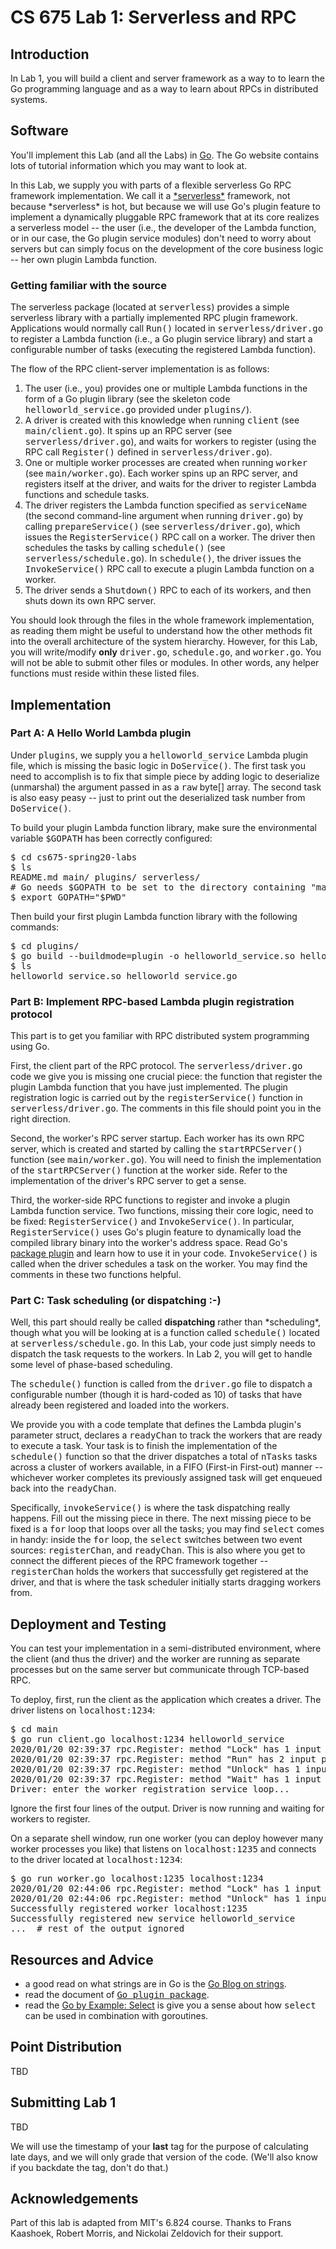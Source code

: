 # CS 675 Lab 1: Serverless and RPC

<h2>Introduction</h2>
<p>
In Lab 1, you will build a client and server framework as a way to
to learn the Go programming language and as a way to learn about RPCs
in distributed systems. 
</p>

<h2>Software</h2>
<p>
You'll implement this Lab (and all the Labs) in  <a
href="http://www.golang.org/">Go</a>. The Go website contains lots
of tutorial information which you may want to look at.
</p>

<p>
In this Lab, we supply you with parts of a flexible serverless Go
RPC framework implementation. We call it a <a
href="https://aws.amazon.com/lambda/">*serverless*</a> framework, not
because *serverless* is hot, but because we will use Go's plugin
feature to implement a dynamically pluggable RPC framework that at
its core realizes a serverless model -- the user (i.e., the developer
of the Lambda function, or in our case, the Go plugin service
modules) don't need to worry about servers but can simply focus on
the development of the core business logic -- her own plugin Lambda
function.
</p>

<h3>Getting familiar with the source</h3>
<p>
The serverless package (located at <tt>serverless</tt>) provides
a simple serverless library with a partially implemented RPC plugin
framework. Applications would normally call <tt>Run()</tt> located in
<tt>serverless/driver.go</tt> to register a Lambda function (i.e., a 
Go plugin service library) and start a configurable number of tasks
(executing the registered Lambda function).
</p>

<p>
The flow of the RPC client-server implementation is as follows:
<ol>
	<li>
		The user (i.e., you) provides one or multiple Lambda functions in
the form of a Go plugin library (see the skeleton code
<tt>helloworld_service.go</tt> provided under <tt>plugins/</tt>).
	</li>
	<li>
		A driver is created with this knowledge when running
<tt>client</tt> (see <tt>main/client.go</tt>). It spins up an RPC
server (see <tt>serverless/driver.go</tt>), and waits for workers to
register (using the RPC call <tt>Register()</tt> defined in
<tt>serverless/driver.go</tt>). 
	</li>
	<li>
		One or multiple worker processes are created when running
<tt>worker</tt> (see <tt>main/worker.go</tt>). Each worker spins up
an RPC server, and registers itself at the driver, and waits for the
driver to register Lambda functions and schedule tasks.
	</li>
	<li>
		The driver registers the Lambda function specified as
<tt>serviceName</tt> (the second command-line argument when running
<tt>driver.go</tt>) by calling <tt>prepareService()</tt> (see
<tt>serverless/driver.go</tt>), which issues the
<tt>RegisterService()</tt> RPC call on a worker.  The driver then
schedules the tasks by calling <tt>schedule()</tt> (see
<tt>serverless/schedule.go</tt>). In <tt>schedule()</tt>, the driver
issues the <tt>InvokeService()</tt> RPC call to execute a
plugin Lambda function on a worker.
	</li>
	<li>
		The driver sends a <tt>Shutdown()</tt> RPC to each of its
workers, and then shuts down its own RPC server.
	</li>
</ol>

You should look through the files in the whole framework
implementation, as reading them might be useful to understand how the
other methods fit into the overall architecture of the system
hierarchy. However, for this Lab, you will write/modify
<strong>only</strong> <tt>driver.go</tt>, <tt>schedule.go</tt>, and
<tt>worker.go</tt>. You will not be able to submit other files or
modules. In other words, any helper functions must reside within
these listed files.
</p> 

<h2>Implementation</h2>

<h3>Part A: A Hello World Lambda plugin</h3>

<p>
Under <tt>plugins</tt>, we supply you a <tt>helloworld_service</tt>
Lambda plugin file, which is missing the basic logic in
<tt>DoService()</tt>. The first task you need to accomplish is to fix
that simple piece by adding logic to deserialize (unmarshal) the
argument passed in as a <tt>raw</tt> byte[] array. The second task is
also easy peasy -- just to print out the deserialized task number
from <tt>DoService()</tt>.
</p>

<p>
To build your plugin Lambda function library, make sure the
environmental variable <tt>$GOPATH</tt> has been correctly
configured:

<pre>
$ cd cs675-spring20-labs
$ ls
README.md main/ plugins/ serverless/
# Go needs $GOPATH to be set to the directory containing "main", "plugins", and "serverless".
$ export GOPATH="$PWD"
</pre>

<p>
Then build your first plugin Lambda function library with the
following commands:
<pre>
$ cd plugins/
$ go build --buildmode=plugin -o helloworld_service.so helloworld_service.go
$ ls
helloworld_service.so helloworld_service.go
</pre>

</p>

<h3>Part B: Implement RPC-based Lambda plugin registration protocol</h3>

<p>
This part is to get you familiar with RPC distributed system
programming using Go. 

<p>
First, the client part of the RPC protocol.
The <tt>serverless/driver.go</tt> code we give you is missing one
crucial piece: the function that register the plugin Lambda function
that you have just implemented. The plugin registration logic is
carried out by the <tt>registerService()</tt> function in
<tt>serverless/driver.go</tt>. The comments in this file should point
you in the right direction.

<p>
Second, the worker's RPC server startup.
Each worker has its own RPC server, which is created and started by
calling the <tt>startRPCServer()</tt> function (see
<tt>main/worker.go</tt>). You will need to finish the implementation
of the <tt>startRPCServer()</tt> function at the worker side. Refer
to the implementation of the driver's RPC server to get a sense.


<p>
Third, the worker-side RPC functions to register and invoke a plugin Lambda
function service.
Two functions, missing their core logic, need to be fixed: 
<tt>RegisterService()</tt> and <tt>InvokeService()</tt>.  In
particular, <tt>RegisterService()</tt> uses Go's plugin feature to
dynamically load the compiled library binary into the worker's
address space. Read Go's <a
href="https://golang.org/pkg/plugin/">package plugin</a> and learn
how to use it in your code.
<tt>InvokeService()</tt> is called when the driver schedules a task
on the worker. You may find the comments in these two functions 
helpful.
</p>

<h3>Part C: Task scheduling (or dispatching :-)</h3>

<p>
Well, this part should really be called <strong>dispatching</strong>
rather than *scheduling*, though what you will be looking at is a
function called <tt>schedule()</tt> located at
<tt>serverless/schedule.go</tt>. In this Lab, your code just simply
needs to dispatch the task requests to the workers. In Lab 2, you
will get to handle some level of phase-based scheduling.

<p>
The <tt>schedule()</tt> function is called from the
<tt>driver.go</tt> file to dispatch a configurable number (though it
is hard-coded as 10) of tasks that have already been registered and
loaded into the workers. 

We provide you with a code template that defines the Lambda plugin's
parameter struct, declares a <tt>readyChan</tt> to track the
workers that are ready to execute a task. Your task is to finish the
implementation of the <tt>schedule()</tt> function so that the driver
dispatches a total of <tt>nTasks</tt> tasks across a cluster of
workers available, in a FIFO (First-in First-out) manner -- whichever
worker completes its previously assigned task will get enqueued back
into the <tt>readyChan</tt>. 

Specifically, <tt>invokeService()</tt> is where the task dispatching
really happens. Fill out the missing piece in there.  The next
missing piece to be fixed is a <tt>for</tt> loop that loops over all the tasks;
you may find <tt>select</tt> comes in handy: inside the <tt>for</tt>
loop, the <tt>select</tt> switches between two event sources:
<tt>registerChan</tt>, and <tt>readyChan</tt>.  This is also where
you get to connect the different pieces of the RPC framework together
-- <tt>registerChan</tt> holds the workers that successfully get
registered at the driver, and that is where the task scheduler
initially starts dragging workers from.

<h2>Deployment and Testing</h2>

<p>
You can test your implementation in a semi-distributed environment,
where the client (and thus the driver) and the worker are running as
separate processes but on the same server but communicate through
TCP-based RPC.

To deploy, first, run the client as the application which creates a
driver. The driver listens on <tt>localhost:1234</tt>:

<pre>
$ cd main
$ go run client.go localhost:1234 helloworld_service
2020/01/20 02:39:37 rpc.Register: method "Lock" has 1 input parameters; needs exactly three
2020/01/20 02:39:37 rpc.Register: method "Run" has 2 input parameters; needs exactly three
2020/01/20 02:39:37 rpc.Register: method "Unlock" has 1 input parameters; needs exactly three
2020/01/20 02:39:37 rpc.Register: method "Wait" has 1 input parameters; needs exactly three
Driver: enter the worker registration service loop...
</pre>

Ignore the first four lines of the output. Driver is now running and
waiting for workers to register.

On a separate shell window, run one worker (you can deploy however
many worker processes you like) that listens on
<tt>localhost:1235</tt> and connects to the driver located
at <tt>localhost:1234</tt>:

<pre>
$ go run worker.go localhost:1235 localhost:1234
2020/01/20 02:44:06 rpc.Register: method "Lock" has 1 input parameters; needs exactly three
2020/01/20 02:44:06 rpc.Register: method "Unlock" has 1 input parameters; needs exactly three
Successfully registered worker localhost:1235
Successfully registered new service helloworld_service
...  # rest of the output ignored 
</pre>

</p>


<h2>Resources and Advice</h2>
<ul class="hints">
  <li>
    a good read on what strings are in Go is the
    <a href="http://blog.golang.org/strings">Go Blog on strings</a>.
  </li>
  <li>
	read the document of 
    <a href="https://golang.org/pkg/plugin/"><tt>Go plugin package</tt></a>.
  </li>
  <li>
    read the <a href="https://gobyexample.com/select">Go by Example: Select</a>
    is give you a sense about how <tt>select</tt> can be
used in combination with goroutines.
  </li>
</ul>

## Point Distribution

TBD

## Submitting Lab 1

TBD

We will use the timestamp of your **last** tag for the
purpose of calculating late days, and we will only grade that version of the
code. (We'll also know if you backdate the tag, don't do that.)

</p>

<h2>Acknowledgements</h2>
<p>Part of this lab is adapted from MIT's 6.824 course. Thanks to
Frans Kaashoek, Robert Morris, and Nickolai Zeldovich for their
support.</p>
